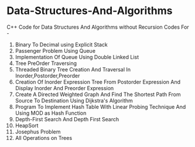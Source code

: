 # Data-Structures-And-Algorithms
C++ Code for Data Structures And Algorithms without Recursion
Codes For -
1. Binary To Decimal using Explicit Stack
2. Passenger Problem Using Queue
3. Implementation Of Queue Using Double Linked List
4. Tree PreOrder Traversing
5. Threaded Binary Tree Creation And Traversal In Inorder,Postorder,Preorder
6. Creation Of Inorder Expression Tree From Postorder Expression And Display Inorder And Preorder Expression
7. Create A Directed Weighted Graph And Find The Shortest Path From Source To Destination Using Dijkstra's Algorithm
8. Program To Implement Hash Table With Linear Probing Technique And Using MOD as Hash Function
9. Depth-First Search And Depth First Search
10. HeapSort
11. Josephus Problem
12. All Operations on Trees
